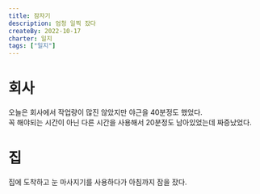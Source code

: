 ```yaml
---
title: 잠자기
description: 엄청 일찍 잤다
createBy: 2022-10-17
charter: 일지
tags: ["일지"]
---
```


# 회사

오늘은 회사에서 작업량이 많진 않았지만 야근을 40분정도 했었다.  
꼭 해야되는 시간이 아닌 다른 시간을 사용해서 20분정도 남아있었는데 짜증났었다.

# 집

집에 도착하고 눈 마사지기를 사용하다가 아침까지 잠을 잤다.
